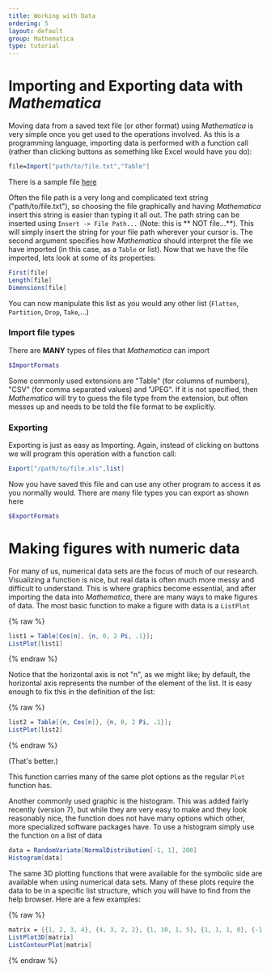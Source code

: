 ```yaml
---
title: Working with Data
ordering: 5
layout: default
group: Mathematica
type: tutorial
---
```


# Importing and Exporting data with *Mathematica*

Moving data from a saved text file (or other format) using *Mathematica* is very simple once you get used to the operations involved.
As this is a programming language, importing data is performed with a function call (rather than clicking buttons as something like Excel would have you do):

```Mathematica
file=Import["path/to/file.txt","Table"]
```

There is a sample file [here](/mathematica/media/sample-data.txt)

Often the file path is a very long and complicated text string ("path/to/file.txt"), so choosing the file graphically and having *Mathematica* insert this string is easier than typing it all out.
The path string can be inserted using `Insert -> File Path...` (Note: this is ** NOT file...**).
This will simply insert the string for your file path wherever your cursor is.
The second argument specifies how *Mathematica* should interpret the file we have imported (in this case, as a `Table` or list).
Now that we have the file imported, lets look at some of its properties:

```Mathematica
First[file]
Length[file]
Dimensions[file]
```

You can now manipulate this list as you would any other list (`Flatten`, `Partition`, `Drop`, `Take`,...)

### Import file types 

There are **MANY** types of files that *Mathematica* can import

```Mathematica
$ImportFormats
```

Some commonly used extensions are "Table" (for columns of numbers), "CSV" (for comma separated values) and "JPEG".
If it is not specified, then *Mathematica* will try to guess the file type from the extension, but often messes up and needs to be told the file format to be explicitly.

### Exporting

Exporting is just as easy as Importing.
Again, instead of clicking on buttons we will program this operation with a function call:

```Mathematica
Export["/path/to/file.xls",list]
```

Now you have saved this file and can use any other program to access it as you normally would. 
There are many file types you can export as shown here

```Mathematica
$ExportFormats
```

# Making figures with numeric data

For many of us, numerical data sets are the focus of much of our research.
Visualizing a function is nice, but real data is often much more messy and difficult to understand.
This is where graphics become essential, and after importing the data into *Mathematica*, there are many ways to make figures of data.
The most basic function to make a figure with data is a `ListPlot`

{% raw %}
```Mathematica
list1 = Table[Cos[n], {n, 0, 2 Pi, .1}];
ListPlot[list1]
```
{% endraw %}

Notice that the horizontal axis is not "n", as we might like; by default, the horizontal axis represents the number of the element of the list.  It is easy enough to fix this in the definition of the list:

{% raw %}
```Mathematica
list2 = Table[{n, Cos[n]}, {n, 0, 2 Pi, .1}];
ListPlot[list2]
```
{% endraw %}

(That's better.)

This function carries many of the same plot options as the regular `Plot` function has.

Another commonly used graphic is the histogram.
This was added fairly recently (version 7), but while they are very easy to make and they look reasonably nice, the function does not have many options which other, more specialized software packages have.
To use a histogram simply use the function on a list of data

```Mathematica
data = RandomVariate[NormalDistribution[-1, 1], 200]
Histogram[data]
```

The same 3D plotting functions that were available for the symbolic side are available when using numerical data sets.
Many of these plots require the data to be in a specific list structure, which you will have to find from the help browser.
Here are a few examples:

{% raw %}
```Mathematica
matrix = {{1, 2, 3, 4}, {4, 3, 2, 2}, {1, 10, 1, 5}, {1, 1, 1, 0}, {-1, -5, 0, -1}}
ListPlot3D[matrix]
ListContourPlot[matrix]
```
{% endraw %}
